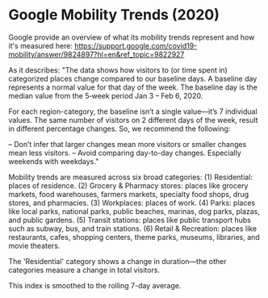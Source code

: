 # Google Mobility Trends (2020)

Google provide an overview of what its mobility trends represent and how it's measured here: https://support.google.com/covid19-mobility/answer/9824897?hl=en&ref_topic=9822927

As it describes:
"The data shows how visitors to (or time spent in) categorized places change compared to our baseline days. A baseline day represents a normal value for that day of the week. The baseline day is the median value from the 5‑week period Jan 3 – Feb 6, 2020.

For each region-category, the baseline isn’t a single value—it’s 7 individual values. The same number of visitors on 2 different days of the week, result in different percentage changes. So, we recommend the following:

– Don’t infer that larger changes mean more visitors or smaller changes mean less visitors.
– Avoid comparing day-to-day changes. Especially weekends with weekdays."

Mobility trends are measured across six broad categories:
(1) Residential: places of residence.
(2) Grocery & Pharmacy stores: places like grocery markets, food warehouses, farmers markets, specialty food shops, drug stores, and pharmacies.
(3) Workplaces: places of work.
(4) Parks: places like local parks, national parks, public beaches, marinas, dog parks, plazas, and public gardens.
(5) Transit stations: places like public transport hubs such as subway, bus, and train stations.
(6) Retail & Recreation: places like restaurants, cafes, shopping centers, theme parks, museums, libraries, and movie theaters.

The 'Residential' category shows a change in duration—the other categories measure a change in total visitors.

This index is smoothed to the rolling 7-day average.